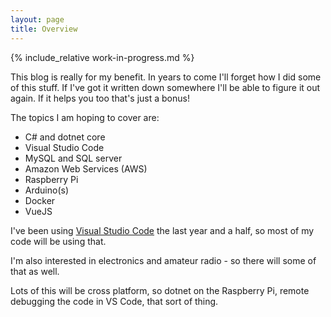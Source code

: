 ```yaml
---
layout: page
title: Overview
---
```


{% include_relative work-in-progress.md %}

This blog is really for my benefit. In years to come I'll forget how I did some of this stuff. If I've got it written down somewhere I'll be able to figure it out again. If it helps you too that's just a bonus!

The topics I am hoping to cover are:

- C# and dotnet core
- Visual Studio Code
- MySQL and SQL server
- Amazon Web Services (AWS)
- Raspberry Pi
- Arduino(s)
- Docker
- VueJS

I've been using [Visual Studio Code][VS Code] the last year and a half, so most of my code will be using that.

I'm also interested in electronics and amateur radio - so there will some of that as well.

Lots of this will be cross platform, so dotnet on the Raspberry Pi, remote debugging the code in VS Code, that sort of thing.

[VS Code]: https://code.visualstudio.com/
